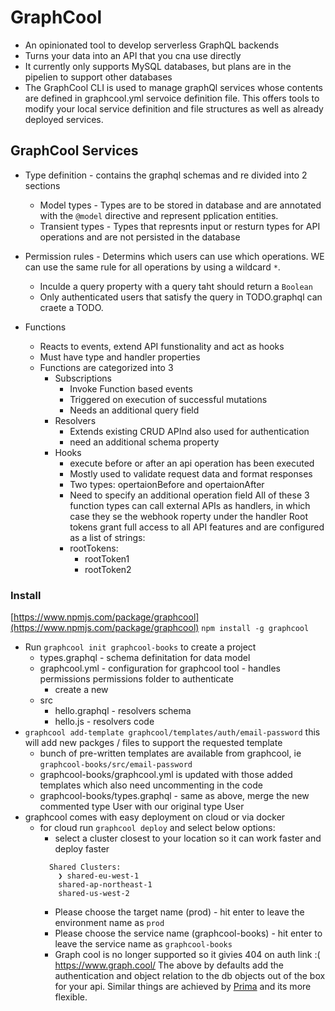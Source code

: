 # GraphCool

- An opinionated tool to develop serverless GraphQL backends
- Turns your data into an API that you cna use directly
- It currently only supports MySQL databases, but plans are in the pipelien to support other databases
- The GraphCool CLI is used to manage graphQl services whose contents are defined in graphcool.yml servoice definition file. This offers tools to modify your local service definition and file structures as well as already deployed services.

## GraphCool Services
- Type definition - contains the graphql schemas and re divided into 2 sections
  - Model types - Types are to be stored in database and are annotated with the `@model` directive and represent pplication entities.
  - Transient types -  Types that represnts input or resturn types for API operations and are not persisted in the database


- Permission rules -  Determins which users can use which operations. WE can use the same rule for all operations by using a wildcard `*`.
  - Inculde a query property with a query taht should return a `Boolean`
  - Only authenticated users that satisfy the query in TODO.graphql can craete a TODO.


- Functions
  - Reacts to events, extend API funstionality and act as hooks
  - Must have type and handler properties
  - Functions are categorized into 3
    - Subscriptions
      - Invoke Function based events
      - Triggered on execution of successful mutations
      - Needs an additional query field
    - Resolvers
      - Extends existing CRUD APInd also used for authentication
      - need an additional schema property
    - Hooks
      - execute before or after an api operation has been executed
      - Mostly used to validate request data and format responses
      - Two types: opertaionBefore and opertaionAfter
      - Need to specify an additional operation field
    All of these 3 function types can call external APIs as handlers, in which case they se the webhook roperty under the handler
    Root tokens grant full access to all API features and are configured as a list of strings:
      - rootTokens: 
        - rootToken1
        - rootToken2

### Install
[https://www.npmjs.com/package/graphcool](https://www.npmjs.com/package/graphcool) `npm install -g graphcool`
- Run `graphcool init graphcool-books` to create a project
  - types.graphql - schema definitation for data model
  - graphcool.yml - configuration for graphcool tool - handles permissions permissions folder to authenticate
    - create a new 
  - src
    - hello.graphql - resolvers schema
    - hello.js - resolvers code
- `graphcool add-template graphcool/templates/auth/email-password` this will add new packges / files to support the requested template
  - bunch of pre-written templates are available from graphcool, ie `graphcool-books/src/email-password`
  - graphcool-books/graphcool.yml is updated with those added templates which also need uncommenting in the code
  - graphcool-books/types.graphql - same as above, merge the new commented type User with our original type User
- graphcool comes with easy deployment on cloud or via docker
  - for cloud run `graphcool deploy` and select below options:
    - select a cluster closest to your location so it can work faster and deploy faster
    ```
      Shared Clusters:
        ❯ shared-eu-west-1 
        shared-ap-northeast-1 
        shared-us-west-2 
    ```
    - Please choose the target name (prod) - hit enter to leave the environment name as `prod`
    - Please choose the service name (graphcool-books)  - hit enter to leave the service name as `graphcool-books`
    - Graph cool is no longer supported so it givies 404 on auth link :( https://www.graph.cool/
The above by defaults add the authentication and object relation to the db objects out of the box for your api.
Similar things are achieved by [Prima](https://www.prisma.io/) and its more flexible.
